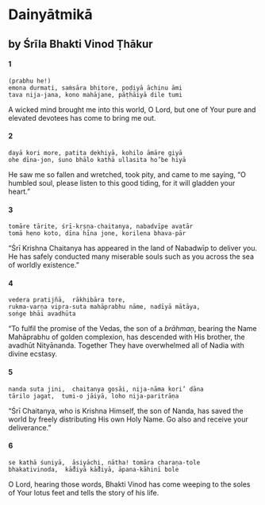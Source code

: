 # Dainyātmikā

## by Śrīla Bhakti Vinod Ṭhākur

#### 1

    (prabhu he!)
    emona durmati, saṁsāra bhitore, poḍiyā āchinu āmi
    tava nija-jana, kono mahājane, pāṭhāiyā dile tumi

A wicked mind brought me into this world, O Lord, but one of Your pure and elevated devotees has come to bring me out.

#### 2

    dayā kori more, patita dekhiyā, kohilo āmāre giyā
    ohe dīna-jon, śuno bhālo kathā ullasita ho’be hiyā

He saw me so fallen and wretched, took pity, and came to me saying, “O humbled soul, please listen to this good tiding, for it will gladden your heart.”

#### 3

    tomāre tārite, śrī-kṛṣṇa-chaitanya, nabadvīpe avatār
    tomā heno koto, dīna hīna jone, korilena bhava-pār

“Śrī Krishna Chaitanya has appeared in the land of Nabadwīp to deliver you. He has safely conducted many miserable souls such as you across the sea of worldly existence.”

#### 4

    vedera pratijñā,  rākhibāra tore,
    rukma-varṇa vipra-suta mahāprabhu nāme, nadīyā mātāya,
    soṅge bhāi avadhūta

“To fulfil the promise of the Vedas, the son of a *brāhmaṇ*, bearing the Name Mahāprabhu of golden complexion, has descended with His brother, the avadhūt Nityānanda. Together They have overwhelmed all of Nadia with divine ecstasy.

#### 5

    nanda suta jini,  chaitanya gosāi, nija-nāma kori’ dāna
    tārilo jagat,  tumi-o jāiyā, loho nija-paritrāṇa

“Śrī Chaitanya, who is Krishna Himself, the son of Nanda, has saved the world by freely distributing His own Holy Name. Go also and receive your deliverance.”

#### 6

    se kathā śuniyā,  āsiyāchi, nātha! tomāra charaṇa-tole
    bhakativinoda,  kā̐diyā kā̐diyā, āpana-kāhinī bole

O Lord, hearing those words, Bhakti Vinod has come weeping to the soles of Your lotus feet and tells the story of his life.

